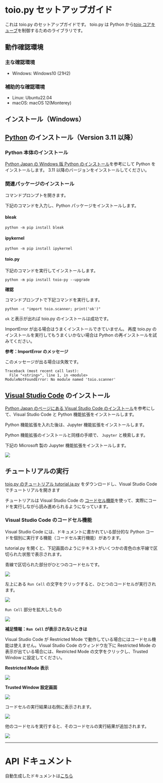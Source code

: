 # toio.py セットアップガイド

これは toio.py のセットアップガイドです。
toio.py は Python から[toio コアキューブ](https://toio.io/platform/cube/)を制御するためのライブラリです。

## 動作確認環境

### 主な確認環境

- Windows: Windows10 (21H2)

### 補助的な確認環境

- Linux: Ubuntu22.04
- macOS: macOS 12(Monterey)

## インストール（Windows）

## [Python](https://www.python.org/) のインストール（Version 3.11 以降）

### Python 本体のインストール

[Python Japan の Windows 版 Python のインストール](https://www.python.jp/install/windows/install.html)を参考にして Python をインストールします。
3.11 以降のバージョンをインストールしてください。

### 関連パッケージのインストール

コマンドプロンプトを開きます。

下記のコマンドを入力し、Python パッケージをインストールします。

#### bleak

```
python -m pip install bleak
```


#### ipykernel

```
python -m pip install ipykernel
```

#### toio.py

下記のコマンドを実行してインストールします。

```
python -m pip install toio-py --upgrade
```

**確認**

コマンドプロンプトで下記コマンドを実行します。

```
python -c "import toio.scanner; print('ok')"
```

`ok` と表示が出れば toio.py のインストールは成功です。

ImportError が出る場合はうまくインストールできていません。
再度 toio.py のインストールを実行してもうまくいかない場合は
Python の再インストールを試みてください。

**参考：ImportError のメッセージ**

このメッセージが出る場合は失敗です。

```
Traceback (most recent call last):
  File "<string>", line 1, in <module>
ModuleNotFoundError: No module named 'toio.scanner'
```

## [Visual Studio Code](https://code.visualstudio.com/) のインストール

[Python Japan のページにある Visual Studio Code のインストール](https://www.python.jp/python_vscode/windows/setup/install_vscode.html)を参考にして、Visual Studio Code と Python 機能拡張をインストールします。

Python 機能拡張を入れた後は、Jupyter 機能拡張をインストールします。

Python 機能拡張のインストールと同様の手順で、 `Jupyter` と検索します。

下記の Microsoft 製の Jupyter 機能拡張をインストールします。

![](image/IMG-2022-12-08-13-58-34.png)

## チュートリアルの実行

[toio.py のチュートリアル tutorial.ja.py](https://github.com/toio/toio.py/releases/latest/download/tutorial.ja.py)
をダウンロードし、Visual Studio Code でチュートリアルを開きます

チュートリアルは Visual Studio Code の [コードセル機能](https://code.visualstudio.com/docs/python/jupyter-support-py#_jupyter-code-cell)を使って、実際にコードを実行しながら読み進められるようになっています。

### Visual Studio Code のコードセル機能

Visual Studio Code には、ドキュメントに書かれている部分的な Python コードを個別に実行する機能（コードセル実行機能）があります。

tutorial.py を開くと、下記画面のようにテキストがいくつかの青色の水平線で区切られた状態で表示されます。

青線で区切られた部分がひとつのコードセルです。

![](image/IMG-2022-12-16-14-16-29.png)

左上にある `Run Cell` の文字をクリックすると、ひとつのコードセルが実行されます。

![](image/IMG-2022-12-16-14-20-09.png)

`Run Cell` 部分を拡大したもの

![](image/IMG-2022-12-05-09-47-14.png)

**補足情報：`Run Cell` が表示されないときは**

Visual Studio Code が Restricted Mode で動作している場合にはコードセル機能は使えません。Visual Studio Code のウィンドウ左下に Restricted Mode の表示が出ている場合には、Restricted Mode の文字をクリックし、Trusted Window に設定してください。

**Restricted Mode 表示**

![](image/IMG-2022-12-05-09-46-13.png)

**Trusted Window 設定画面**

![](image/IMG-2022-12-05-09-53-08.png)

コードセルの実行結果は右側に表示されます。

![](image/IMG-2022-12-16-14-23-28.png)

他のコードセルを実行すると、そのコードセルの実行結果が追加されます。

![](image/IMG-2022-12-16-14-24-35.png)

---

# API ドキュメント

自動生成したドキュメントは[こちら](https://toio.github.io/toio.py/)

